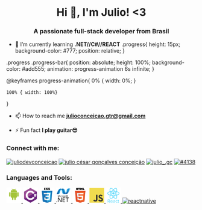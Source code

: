<h1 align="center">Hi 👋, I'm Julio! <3</h1>
<h3 align="center">A passionate full-stack developer from Brasil</h3>

- 🌱 I’m currently learning **.NET//C#//REACT**
  .progress{
    height: 15px;
    background-color: #777;
    position: relative;
}

.progress .progress-bar{
   position: absolute;
   height: 100%;
   background-color: #add555;
   animation: progress-animation 6s infinite;
}


@keyframes progress-animation{
    0% { width: 0%; }
    
    100% { width: 100%}
    
}
<div class="progress">
    <div class="progress-bar"></div>
</div>

- 📫 How to reach me **julioconceicao.gtr@gmail.com**

- ⚡ Fun fact **I play guitar😎**

<h3 align="left">Connect with me:</h3>
<p align="left">
<a href="https://dev.to/juliodevconceicao" target="blank"><img align="center" src="https://raw.githubusercontent.com/rahuldkjain/github-profile-readme-generator/master/src/images/icons/Social/devto.svg" alt="juliodevconceicao" height="30" width="40" /></a>
<a href="https://linkedin.com/in/julio césar gonçalves conceição" target="blank"><img align="center" src="https://raw.githubusercontent.com/rahuldkjain/github-profile-readme-generator/master/src/images/icons/Social/linked-in-alt.svg" alt="julio césar gonçalves conceição" height="30" width="40" /></a>
<a href="https://instagram.com/julio_.gc" target="blank"><img align="center" src="https://raw.githubusercontent.com/rahuldkjain/github-profile-readme-generator/master/src/images/icons/Social/instagram.svg" alt="julio_.gc" height="30" width="40" /></a>
<a href="https://discord.gg/#4138" target="blank"><img align="center" src="https://raw.githubusercontent.com/rahuldkjain/github-profile-readme-generator/master/src/images/icons/Social/discord.svg" alt="#4138" height="30" width="40" /></a>
</p>

<h3 align="left">Languages and Tools:</h3>
<p align="left"> <a href="https://developer.android.com" target="_blank" rel="noreferrer"> <img src="https://raw.githubusercontent.com/devicons/devicon/master/icons/android/android-original-wordmark.svg" alt="android" width="40" height="40"/> </a> <a href="https://www.w3schools.com/cs/" target="_blank" rel="noreferrer"> <img src="https://raw.githubusercontent.com/devicons/devicon/master/icons/csharp/csharp-original.svg" alt="csharp" width="40" height="40"/> </a> <a href="https://www.w3schools.com/css/" target="_blank" rel="noreferrer"> <img src="https://raw.githubusercontent.com/devicons/devicon/master/icons/css3/css3-original-wordmark.svg" alt="css3" width="40" height="40"/> </a> <a href="https://dotnet.microsoft.com/" target="_blank" rel="noreferrer"> <img src="https://raw.githubusercontent.com/devicons/devicon/master/icons/dot-net/dot-net-original-wordmark.svg" alt="dotnet" width="40" height="40"/> </a> <a href="https://www.w3.org/html/" target="_blank" rel="noreferrer"> <img src="https://raw.githubusercontent.com/devicons/devicon/master/icons/html5/html5-original-wordmark.svg" alt="html5" width="40" height="40"/> </a> <a href="https://developer.mozilla.org/en-US/docs/Web/JavaScript" target="_blank" rel="noreferrer"> <img src="https://raw.githubusercontent.com/devicons/devicon/master/icons/javascript/javascript-original.svg" alt="javascript" width="40" height="40"/> </a> <a href="https://reactjs.org/" target="_blank" rel="noreferrer"> <img src="https://raw.githubusercontent.com/devicons/devicon/master/icons/react/react-original-wordmark.svg" alt="react" width="40" height="40"/> </a> <a href="https://reactnative.dev/" target="_blank" rel="noreferrer"> <img src="https://reactnative.dev/img/header_logo.svg" alt="reactnative" width="40" height="40"/> </a> </p>
